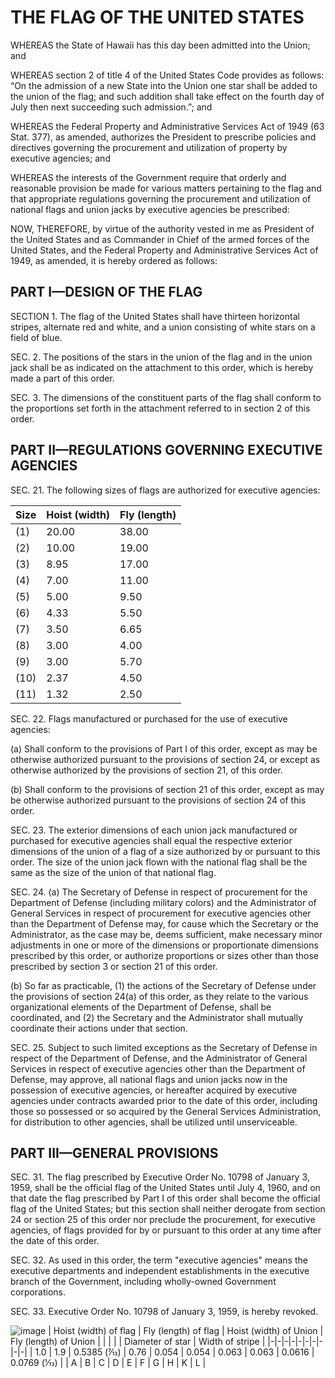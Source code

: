 # THE FLAG OF THE UNITED STATES

WHEREAS the State of Hawaii has this day been admitted into the Union; and

WHEREAS section 2 of title 4 of the United States Code provides as follows: “On the admission of a new State into the Union one star shall be added to the union of the flag; and such addition shall take effect on the fourth day of July then next succeeding such admission.”; and

WHEREAS the Federal Property and Administrative Services Act of 1949 (63 Stat. 377), as amended, authorizes the President to prescribe policies and directives governing the procurement and utilization of property by executive agencies; and

WHEREAS the interests of the Government require that orderly and reasonable provision be made for various matters pertaining to the flag and that appropriate regulations governing the procurement and utilization of national flags and union jacks by executive agencies be prescribed:

NOW, THEREFORE, by virtue of the authority vested in me as President of the United States and as Commander in Chief of the armed forces of the United States, and the Federal Property and Administrative Services Act of 1949, as amended, it is hereby ordered as follows:

## PART I—DESIGN OF THE FLAG

SECTION 1. The flag of the United States shall have thirteen horizontal stripes, alternate red and white, and a union consisting of white stars on a field of blue.

SEC. 2. The positions of the stars in the union of the flag and in the union jack shall be as indicated on the attachment to this order, which is hereby made a part of this order.

SEC. 3. The dimensions of the constituent parts of the flag shall conform to the proportions set forth in the attachment referred to in section 2 of this order.

## PART II—REGULATIONS GOVERNING EXECUTIVE AGENCIES

SEC. 21. The following sizes of flags are authorized for executive agencies:

| Size | Hoist (width) |	Fly (length) |
|-|-|-|
| (1)	| 20.00 |	38.00 |
| (2)	| 10.00 |	19.00 |
| (3)	| 8.95	| 17.00 |
| (4)	| 7.00	| 11.00 | 
| (5)	| 5.00	| 9.50 |
| (6)	| 4.33	| 5.50 |
| (7)	| 3.50	| 6.65 |
| (8)	| 3.00	| 4.00 |
| (9)	| 3.00	| 5.70 |
| (10)	| 2.37	| 4.50 |
| (11)	| 1.32	| 2.50 |

SEC. 22. Flags manufactured or purchased for the use of executive agencies:

(a) Shall conform to the provisions of Part I of this order, except as may be otherwise authorized pursuant to the provisions of section 24, or except as otherwise authorized by the provisions of section 21, of this order.

(b) Shall conform to the provisions of section 21 of this order, except as may be otherwise authorized pursuant to the provisions of section 24 of this order.

SEC. 23. The exterior dimensions of each union jack manufactured or purchased for executive agencies shall equal the respective exterior dimensions of the union of a flag of a size authorized by or pursuant to this order. The size of the union jack flown with the national flag shall be the same as the size of the union of that national flag.

SEC. 24. (a) The Secretary of Defense in respect of procurement for the Department of Defense (including military colors) and the Administrator of General Services in respect of procurement for executive agencies other than the Department of Defense may, for cause which the Secretary or the Administrator, as the case may be, deems sufficient, make necessary minor adjustments in one or more of the dimensions or proportionate dimensions prescribed by this order, or authorize proportions or sizes other than those prescribed by section 3 or section 21 of this order.

(b) So far as practicable, (1) the actions of the Secretary of Defense under the provisions of section 24(a) of this order, as they relate to the various organizational elements of the Department of Defense, shall be coordinated, and (2) the Secretary and the Administrator shall mutually coordinate their actions under that section.

SEC. 25. Subject to such limited exceptions as the Secretary of Defense in respect of the Department of Defense, and the Administrator of General Services in respect of executive agencies other than the Department of Defense, may approve, all national flags and union jacks now in the possession of executive agencies, or hereafter acquired by executive agencies under contracts awarded prior to the date of this order, including those so possessed or so acquired by the General Services Administration, for distribution to other agencies, shall be utilized until unserviceable.

## PART III—GENERAL PROVISIONS

SEC. 31. The flag prescribed by Executive Order No. 10798 of January 3, 1959, shall be the official flag of the United States until July 4, 1960, and on that date the flag prescribed by Part I of this order shall become the official flag of the United States; but this section shall neither derogate from section 24 or section 25 of this order nor preclude the procurement, for executive agencies, of flags provided for by or pursuant to this order at any time after the date of this order.

SEC. 32. As used in this order, the term "executive agencies" means the executive departments and independent establishments in the executive branch of the Government, including wholly-owned Government corporations.

SEC. 33. Executive Order No. 10798 of January 3, 1959, is hereby revoked.

![image](https://s3.amazonaws.com/kyle-personal-site/1960_US_Flag_specification.png)
| Hoist (width) of flag	| Fly (length) of flag | Hoist (width) of Union	| Fly (length) of Union | | | | | Diameter of star	| Width of stripe |
|-|-|-|-|-|-|-|-|-|-|
| 1.0 |	1.9	| 0.5385 (7⁄13) |	0.76	| 0.054	| 0.054	| 0.063	| 0.063	| 0.0616	| 0.0769 (1⁄13) |
| A	| B	| C	| D	| E	| F	| G	| H	| K	| L |
